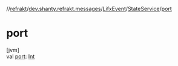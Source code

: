 //[refrakt](../../../../index.md)/[dev.shanty.refrakt.messages](../../index.md)/[LifxEvent](../index.md)/[StateService](index.md)/[port](port.md)

# port

[jvm]\
val [port](port.md): [Int](https://kotlinlang.org/api/latest/jvm/stdlib/kotlin/-int/index.html)
